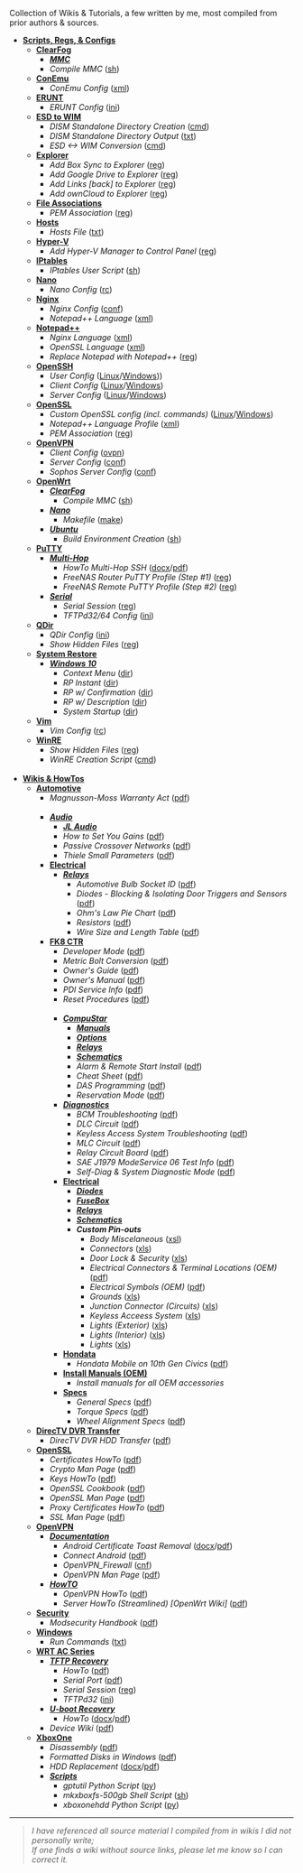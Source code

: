 Collection of Wikis & Tutorials, a few written by me, most compiled from prior authors & sources.

* [**Scripts, Regs, & Configs**](../../../Wikis/tree/master/Scripts%2BConfigs)
  * [**ClearFog**](../../../Wikis/tree/master/ClearFog)
    * [**_MMC_**](../../../Wikis/tree/master/ClearFog/MMC)
    * _Compile MMC_ ([sh](../../../Wikis/blob/master/ClearFog/compile_mmc.sh))<br>
  * [**ConEmu**](../../../Wikis/tree/master/Scripts%2BConfigs/ConEmu)
    * _ConEmu Config_ ([xml](../../../Wikis/blob/master/Scripts%2BConfigs/ConEmu/ConEmu.xml))<br>
  * [**ERUNT**](../../../Wikis/tree/master/Scripts%2BConfigs/ERUNT)
    * _ERUNT Config_ ([ini](../../../Wikis/blob/master/Scripts%2BConfigs/ERUNT/ERUNT.ini))<br>
  * [**ESD to WIM**](../../../Wikis/tree/master/Scripts%2BConfigs/ESD%20to%20WIM)
    * _DISM Standalone Directory Creation_ ([cmd](../../../Wikis/tree/master/Scripts%2BConfigs/ESD%20to%20WIM/DISM-Creation.cmd))
    * _DISM Standalone Directory Output_ ([txt](../../../Wikis/tree/master/Scripts%2BConfigs/ESD%20to%20WIM/DISM%20Directory%20Output.txt))
    * _ESD <-> WIM Conversion_ ([cmd](../../../Wikis/tree/master/Scripts%2BConfigs/ESD%20to%20WIM/ESD-2-WIM.cmd))<br>
  * [**Explorer**](../../../Wikis/tree/master/Scripts%2BConfigs/Explorer)
    * _Add Box Sync to Explorer_ ([reg](../../../Wikis/tree/master/Scripts%2BConfigs/Explorer/Add-Box-to-Nav-Bar.reg))
    * _Add Google Drive to Explorer_ ([reg](../../../Wikis/tree/master/Scripts%2BConfigs/Explorer/Add-Google-Drive-to-Explorer.reg))
    * _Add Links [back] to Explorer_ ([reg](../../../Wikis/tree/master/Scripts%2BConfigs/Explorer/Add-Links-%5Bback%5D-to-Nav-Bar.reg))
    * _Add ownCloud to Explorer_ ([reg](../../../Wikis/tree/master/Scripts%2BConfigs/Explorer/Add-OwnCloud-to-Explorer.reg))<br>
  * [**File Associations**](../../../Wikis/tree/master/Scripts%2BConfigs/File%20Associations)
    * _PEM Association_ ([reg](../../../Wikis/tree/master/Scripts%2BConfigs/File%20Associations/PEM%20Association.reg))<br>
  * [**Hosts**](../../../Wikis/tree/master/Scripts%2BConfigs/Hosts)
    * _Hosts File_ ([txt](../../../Wikis/blob/master/Scripts%2BConfigs/Hosts/hosts))<br>
  * [**Hyper-V**](../../../Wikis/tree/master/Scripts%2BConfigs/Hyper-V)
    * _Add Hyper-V Manager to Control Panel_ ([reg](../../../Wikis/tree/master/Scripts%2BConfigs/Hyper-V/Add_Hyper-V_Manager_to_Control%20Panel.reg))<br>
  * [**IPtables**](../../../Wikis/tree/master/Scripts%2BConfigs/IPtables)
    * _IPtables User Script_ ([sh](../../../Wikis/tree/master/Scripts%2BConfigs/IPtables/iptables_user-firewall.sh))<br>
  * [**Nano**](../../../Wikis/blob/master/Scripts%2BConfigs/Nano)
    * _Nano Config_ ([rc](../../../Wikis/blob/master/Scripts%2BConfigs/Nano/.nanorc))<br>
  * [**Nginx**](../../../Wikis/tree/master/Scripts%2BConfigs/Nginx)
    * _Nginx Config_ ([conf](../../../Wikis/tree/master/Scripts%2BConfigs/Nginx/nginx.conf))
    * _Notepad++ Language_ ([xml](../../../Wikis/tree/master/Scripts%2BConfigs/Nginx/Notepad%2B%2B_Nginx_Lang.xml))<br>
  * [**Notepad++**](../../../Wikis/tree/master/Scripts%2BConfigs/Notepad%2B%2B)
    * _Nginx Language_ ([xml](../../../Wikis/tree/master/Scripts%2BConfigs/Notepad%2B%2B/Nginx%20%20Language%20Profile.xml))
    * _OpenSSL Language_ ([xml](../../../Wikis/tree/master/Scripts%2BConfigs/Notepad%2B%2B/OpenSSL%20Language%20Profile.xml))
    * _Replace Notepad with Notepad++_ ([reg](../../../Wikis/tree/master/Scripts%2BConfigs/Notepad%2B%2B/Replace-Notepad-with-Notepad%2B%2B.reg))<br>
  * [**OpenSSH**](../../../Wikis/tree/master/Scripts%2BConfigs/OpenSSH)
      * _User Config_ ([Linux](../../../Wikis/tree/master/Scripts%2BConfigs/OpenSSH/BSD-Linux/config)/[Windows](../../../Wikis/tree/master/Scripts%2BConfigs/OpenSSH/Windows/config)))
      * _Client Config_ ([Linux](../../../Wikis/tree/master/Scripts%2BConfigs/OpenSSH/BSD-Linux/ssh_config)/[Windows](../../../Wikis/tree/master/Scripts%2BConfigs/OpenSSH/Windows/ssh_config))
      * _Server Config_ ([Linux](../../../Wikis/tree/master/Scripts%2BConfigs/OpenSSH/BSD-Linux/sshd_config)/[Windows](../../../Wikis/tree/master/Scripts%2BConfigs/OpenSSH/Windows/sshd_config%20(Win32-OpenSSH)))<br>
  * [**OpenSSL**](../../../Wikis/tree/master/Scripts%2BConfigs/OpenSSL)
    * _Custom OpenSSL config (incl. commands)_ ([Linux](../../../Wikis/tree/master/Scripts%2BConfigs/OpenSSL/Linux/openssl.cnf)/[Windows](../../../Wikis/tree/master/Scripts%2BConfigs/OpenSSL/openssl.cnf))
    * _Notepad++ Language Profile_ ([xml](../../../Wikis/tree/master/Scripts%2BConfigs/OpenSSL/Notepad%2B%2B%20OpenSSL%20Language%20Profile.xml))
    * _PEM Association_ ([reg](../../../Wikis/tree/master/Scripts%2BConfigs/OpenSSL/PEM%20Association.reg))<br>
  * [**OpenVPN**](../../../Wikis/tree/master/Scripts%2BConfigs/OpenVPN)
    * _Client Config_ ([ovpn](../../../Wikis/tree/master/Scripts%2BConfigs/OpenVPN/Client.ovpn))
    * _Server Config_ ([conf](../../../Wikis/tree/master/Scripts%2BConfigs/OpenVPN/OpenVPN-Server.conf))
    * _Sophos Server Config_ ([conf](../../../Wikis/tree/master/Scripts%2BConfigs/OpenVPN/openvpn.conf-default))
  * [**OpenWrt**](../../../Wikis/tree/master/Scripts%2BConfigs/LEDE)
    * [**_ClearFog_**](../../../Wikis/tree/master/ClearFog)
      * _Compile MMC_ ([sh](../../../Wikis/blob/master/ClearFog/compile_mmc.sh))
    * [**_Nano_**](../../../Wikis/tree/master/Scripts%2BConfigs/LEDE/Nano)
      * _Makefile_ ([make](../../../Wikis/tree/master/Scripts%2BConfigs/LEDE/Nano/Makefile))
    * [**_Ubuntu_**](../../../Wikis/tree/master/Scripts%2BConfigs/LEDE)
      * _Build Environment Creation_ ([sh](../../../Wikis/tree/master/Scripts%2BConfigs/LEDE/lede-build.sh))
  * [**PuTTY**](../../../Wikis/tree/master/Scripts%2BConfigs/PuTTY)
    * [**_Multi-Hop_**](../../../Wikis/tree/master/Scripts%2BConfigs/PuTTY/Multi-Hop)
      * _HowTo Multi-Hop SSH_  ([docx](../../../Wikis/tree/master/Scripts%2BConfigs/PuTTY/Multi-Hop/How%20To%20Multi-Hop%20SSH.docx)/[pdf](../../../Wikis/tree/master/Scripts%2BConfigs/PuTTY/Multi-Hop/How%20To%20Multi-Hop%20SSH.pdf))
      * _FreeNAS Router PuTTY Profile (Step #1)_ ([reg](../../../Wikis/tree/master/Scripts%2BConfigs/PuTTY/Multi-Hop/PuTTY_Profile_OpenWRT_Remote.reg))
      * _FreeNAS Remote PuTTY Profile (Step #2)_ ([reg](../../../Wikis/tree/master/Scripts%2BConfigs/PuTTY/Multi-Hop/PuTTY_Profile_FreeNAS_Remote_Multi-hop.reg))
    * [**_Serial_**](../../../Wikis/tree/master/Scripts%2BConfigs/PuTTY/Serial)
      * _Serial Session_ ([reg](../../../Wikis/tree/master/Scripts%2BConfigs/PuTTY/Serial/Putty-Serial-Session.reg))
      * _TFTPd32/64 Config_ ([ini](../../../Wikis/tree/master/Scripts%2BConfigs/PuTTY/Serial/tftpd32.ini))
  * [**QDir**](../../../Wikis/tree/master/Scripts%2BConfigs/QDir)
    * _QDir Config_ ([ini](../../../Wikis/tree/master/Scripts%2BConfigs/QDir/Q-Dir.ini))
    * _Show Hidden Files_ ([reg](../../../Wikis/tree/master/Scripts%2BConfigs/QDir/Show-Hidden-Files.reg))<br>
  * [**System Restore**](../../../Wikis/tree/master/Scripts%2BConfigs/System%20Restore)
    * [**_Windows 10_**](../../../Wikis/tree/master/Scripts%2BConfigs/System%20Restore/Windows%2010)
      * _Context Menu_ ([dir](../../../Wikis/tree/master/Scripts%2BConfigs/System%20Restore/Windows%2010/Context%20Menu))
      * _RP Instant_ ([dir](../../../Wikis/tree/master/Scripts%2BConfigs/System%20Restore/Windows%2010/RP%20Instant))
      * _RP w/ Confirmation_ ([dir](../../../Wikis/tree/master/Scripts%2BConfigs/System%20Restore/Windows%2010/RP%20with%20Confirmation))
      * _RP w/ Description_ ([dir](../../../Wikis/tree/master/Scripts%2BConfigs/System%20Restore/Windows%2010/RP%20with%20Description))
      * _System Startup_ ([dir](../../../Wikis/tree/master/Scripts%2BConfigs/System%20Restore/Windows%2010/System%20Startup))<br>
  * [**Vim**](../../../Wikis/blob/master/Scripts%2BConfigs/Vim)
    * _Vim Config_ ([rc](../../../Wikis/blob/master/Scripts%2BConfigs/Vim/.vimrc))<br>
  * [**WinRE**](../../../Wikis/tree/master/Scripts%2BConfigs/QDir)
    * _Show Hidden Files_ ([reg](../../../Wikis/tree/master/Scripts%2BConfigs/QDir/Show-Hidden-Files.reg))
    * _WinRE Creation Script_ ([cmd](../../../Wikis/tree/master/Scripts%2BConfigs/WinRE/WinRE-Create.cmd))<br><br>
* [**Wikis & HowTos**](../../../Wikis)
  * [**Automotive**](../../../Wikis/tree/master/Automotive)
    * _Magnusson-Moss Warranty Act_ ([pdf](../../../Wikis/blob/master/Automotive/Magnusson-Moss%20Warranty%20Act.pdf))<br><br>
    * [**_Audio_**](../../../Wikis/tree/master/Automotive/Audio)
      * [**_JL Audio_**](../../../Wikis/tree/master/Automotive/Audio/JL%20Audio)
      * _How to Set You Gains_ ([pdf](../../../Wikis/blob/master/Automotive/Audio/How%20to%20Set%20Your%20Gains.pdf))
      * _Passive Crossover Networks_ ([pdf](../../../Wikis/blob/master/Automotive/Audio/Passive%20Crossover%20Networks.pdf))
      * _Thiele Small Parameters_ ([pdf](../../../Wikis/blob/master/Automotive/Audio/Thiele-Small%20Parameters.pdf))<br>
    * [**Electrical**](../../../Wikis/tree/master/Automotive/Electrical)
      * [**_Relays_**](../../../Wikis/tree/master/Automotive/Electrical/Relays)
        * _Automotive Bulb Socket ID_ ([pdf](../../../Wikis/blob/master/Automotive/Electrical/Automotive%20Bulb%20Socket%20ID.pdf))
        * _Diodes - Blocking & Isolating Door Triggers and Sensors_ ([pdf](../../../Wikis/blob/master/Automotive/Electrical/Diodes%20-%20Blocking%20%26%20Isolating%20Door%20Triggers%20and%20Sensors.pdf))
        * _Ohm's Law Pie Chart_ ([pdf](../../../Wikis/blob/master/Automotive/Electrical/Ohm's%20Law%20Pie%20Chart.pdf))
        * _Resistors_ ([pdf](../../../Wikis/blob/master/Automotive/Electrical/Resistors.pdf))
        * _Wire Size and Length Table_ ([pdf](../../../Wikis/blob/master/Automotive/Electrical/Wire%20Size%20%26%20Length%20Table.pdf))<br>
    * [**FK8 CTR**](../../../Wikis/tree/master/Automotive/FK8%20CTR)
      * _Developer Mode_ ([pdf](../../../Wikis/blob/master/Automotive/FK8%20CTR/Developer%20Mode.pdf))
      * _Metric Bolt Conversion_ ([pdf](../../../Wikis/blob/master/Automotive/Metric%20Bolt%20Conversion.pdf))
      * _Owner's Guide_ ([pdf](../../../Wikis/blob/master/Automotive/FK8%20CTR/Owner's%20Guide.pdf))
      * _Owner's Manual_ ([pdf](../../../Wikis/blob/master/Automotive/FK8%20CTR/Owner's%20Manual.pdf))
      * _PDI Service Info_ ([pdf](../../../Wikis/blob/master/Automotive/FK8%20CTR/PDI%20Service%20Info.pdf))
      * _Reset Procedures_ ([pdf](../../../Wikis/blob/master/Automotive/FK8%20CTR/Reset%20Procedures.pdf))<br><br>
      * [**_CompuStar_**](../../../Wikis/tree/master/Automotive/FK8%20CTR/Compustar)
        * [**_Manuals_**](../../../Wikis/tree/master/Automotive/FK8%20CTR/Compustar/Manuals)
        * [**_Options_**](../../../Wikis/tree/master/Automotive/FK8%20CTR/Compustar/Options)
        * [**_Relays_**](../../../Wikis/tree/master/Automotive/FK8%20CTR/Compustar/Relays)
        * [**_Schematics_**](../../../Wikis/tree/master/Automotive/FK8%20CTR/Compustar/Schematics)
        * _Alarm & Remote Start Install_ ([pdf](../../../Wikis/blob/master/Automotive/FK8%20CTR/Compustar/Alarm%20%26%20Remote%20Start%20Install.pdf))
        * _Cheat Sheet_ ([pdf](../../../Wikis/blob/master/Automotive/FK8%20CTR/Compustar/Cheat%20Sheet.pdf))
        * _DAS Programming_ ([pdf](../../../Wikis/blob/master/Automotive/FK8%20CTR/Compustar/DAS%20Programming.pdf))
        * _Reservation Mode_ ([pdf](../../../Wikis/blob/master/Automotive/FK8%20CTR/Compustar/Reservation%20Mode.pdf))
      * [**_Diagnostics_**](../../../Wikis/tree/master/Automotive/FK8%20CTR/Diagnostics)
        * _BCM Troubleshooting_ ([pdf](../../../Wikis/blob/master/Automotive/FK8%20CTR/Diagnostics/BCM%20Troubleshooting.pdf))
        * _DLC Circuit_ ([pdf](../../../Wikis/blob/master/Automotive/FK8%20CTR/Diagnostics/DLC%20Circuit.pdf))
        * _Keyless Access System Troubleshooting_ ([pdf](../../../Wikis/blob/master/Automotive/FK8%20CTR/Diagnostics/Keyless%20Access%20System%20Troubleshooting.pdf))
        * _MLC Circuit_ ([pdf](../../../Wikis/blob/master/Automotive/FK8%20CTR/Diagnostics/MIL%20Circuit.pdf))
        * _Relay Circuit Board_ ([pdf](../../../Wikis/blob/master/Automotive/FK8%20CTR/Diagnostics/Relay%20Circuit%20Board%20Removal%2C%20Installation%2C%20%26%20Test%20761.pdf))
        * _SAE J1979 ModeService 06 Test Info_ ([pdf](../../../Wikis/blob/master/Automotive/FK8%20CTR/Diagnostics/SAE%20J1979%20ModeService%2006%20Test%20Information.pdf))
        * _Self-Diag & System Diagnostic Mode_ ([pdf](../../../Wikis/blob/master/Automotive/FK8%20CTR/Diagnostics/Self-Diag%20%26%20System%20Diagnostic%20Mode.pdf))
      * [**Electrical**](../../../Wikis/tree/master/Automotive/FK8%20CTR/Electrical)
        * [**_Diodes_**](../../../Wikis/tree/master/Automotive/FK8%20CTR/Electrical/Diodes)
        * [**_FuseBox_**](../../../Wikis/tree/master/Automotive/FK8%20CTR/Electrical/FuseBox)
        * [**_Relays_**](../../../Wikis/tree/master/Automotive/FK8%20CTR/Electrical/Relays)
        * [**_Schematics_**](../../../Wikis/tree/master/Automotive/FK8%20CTR/Electrical/Schematics)
        * **_Custom Pin-outs_**
          * _Body Miscelaneous_ ([xsl](../../../Wikis/blob/master/Automotive/FK8%20CTR/Electrical/Body%20Miscelaneous.xlsx))
          * _Connectors_ ([xls](../../../Wikis/blob/master/Automotive/FK8%20CTR/Electrical/Connectors.xlsx))
          * _Door Lock & Security_ ([xls](../../../Wikis/blob/master/Automotive/FK8%20CTR/Electrical/Door%20Locks%20%26%20Security.xlsx))
          * _Electrical Connectors & Terminal Locations (OEM)_ ([pdf](../../../Wikis/blob/master/Automotive/FK8%20CTR/Electrical/Electrical%20Connectors%20%26%20Terminal%20Locations%20(OEM).pdf))
          * _Electrical Symbols (OEM)_ ([pdf](../../../Wikis/blob/master/Automotive/FK8%20CTR/Electrical/Electrical%20Symbols%20(OEM).pdf))
          * _Grounds_ ([xls](../../../Wikis/blob/master/Automotive/FK8%20CTR/Electrical/Grounds.xlsx))
          * _Junction Connector (Circuits)_ ([xls](../../../Wikis/blob/master/Automotive/FK8%20CTR/Electrical/Junction%20Connector%20(Circuits).pdf))
          * _Keyless Acceess System_ ([xls](../../../Wikis/blob/master/Automotive/FK8%20CTR/Electrical/Keyless%20Access%20System.xlsx))
          * _Lights (Exterior)_ ([xls](../../../Wikis/blob/master/Automotive/FK8%20CTR/Electrical/Lights%20(Exterior).xlsx))
          * _Lights (Interior)_ ([xls](../../../Wikis/blob/master/Automotive/FK8%20CTR/Electrical/Lights%20(Interior).xlsx))
          * _Lights_ ([xls](../../../Wikis/blob/master/Automotive/FK8%20CTR/Electrical/Lights.xlsx))
      * [**Hondata**](../../../Wikis/tree/master/Automotive/FK8%20CTR/Hondata)
        * _Hondata Mobile on 10th Gen Civics_ ([pdf](../../../Wikis/blob/master/Automotive/FK8%20CTR/Hondata/Hondata%20Mobile%20on%2010th%20Gen%20Civics.pdf))
      * [**Install Manuals (OEM)**](../../../Wikis/tree/master/Automotive/FK8%20CTR/Install%20Manuals%20(OEM))
        * _Install manuals for all OEM accessories_
      * [**Specs**](../../../Wikis/tree/master/Automotive/FK8%20CTR/Specs)
        * _General Specs_ ([pdf](../../../Wikis/blob/master/Automotive/FK8%20CTR/Specs/General%20Specs.pdf))
        * _Torque Specs_ ([pdf](../../../Wikis/blob/master/Automotive/FK8%20CTR/Specs/Torque%20Specs.pdf))
        * _Wheel Alignment Specs_ ([pdf](../../../Wikis/blob/master/Automotive/FK8%20CTR/Specs/Wheel%20Alignment%20Specs.pdf))<br>
  * [**DirecTV DVR Transfer**](../../../Wikis/tree/master/DirecTV-DVR-Transfer)
    * _DirecTV DVR HDD Transfer_ ([pdf](../../../Wikis/blob/32de2e17f45c2c39b45f2dda15544ffc5d19bbc9/docs/pdf/DirecTV_DVR_HDD_Transfer.pdf))<br>
  * [**OpenSSL**](../../../Wikis/tree/master/OpenSSL)
    * _Certificates HowTo_ ([pdf](../../../Wikis/tree/master/OpenSSL/Certificates%20HowTo.pdf))
    * _Crypto Man Page_ ([pdf](../../../Wikis/tree/master/OpenSSL/Crypto%20Man%20Page%20-%20OpenSSL%20Cryptographic%20Library.pdf))
    * _Keys HowTo_ ([pdf](../../../Wikis/tree/master/OpenSSL/Keys%20HowTo.pdf))
    * _OpenSSL Cookbook_ ([pdf](../../../Wikis/tree/master/OpenSSL/OpenSSL%20Cookbook.pdf))
    * _OpenSSL Man Page_ ([pdf](../../../Wikis/tree/master/OpenSSL/OpenSSL%20Man%20Page.pdf))
    * _Proxy Certificates HowTo_ ([pdf](../../../Wikis/tree/master/OpenSSL/Proxy%20Certificates%20HowTo.pdf))
    * _SSL Man Page_ ([pdf](../../../Wikis/tree/master/OpenSSL/SSL%20Man%20Page%20-%20TLS%20library%20%5BOpenSSL%5D.pdf))
  * [**OpenVPN**](../../../Wikis/tree/master/OpenVPN)
    * [**_Documentation_**](../../../Wikis/tree/master/OpenVPN/Documentation)
      * _Android Certificate Toast Removal_ ([docx](../../../Wikis/tree/master/OpenVPN/Documentation/Android%20Certificate%20Toast%20Removal.docx)/[pdf](../../../Wikis/tree/master/OpenVPN/Documentation/Android%20Certificate%20Toast%20Removal.pdf))
      * _Connect Android_ ([pdf](../../../Wikis/tree/master/OpenVPN/Documentation/OpenVPN%20Connect%20Android.pdf))
      * _OpenVPN_Firewall_ ([cnf](../../../Wikis/tree/master/OpenVPN/Documentation/OpenVPN%20Firewall.cnf))
      * _OpenVPN Man Page_ ([pdf](../../../Wikis/tree/master/OpenVPN/Documentation/OpenVPN%20Man%20Page.pdf))
    * [**_HowTO_**](../../../Wikis/tree/master/OpenVPN/HowTO)
      * _OpenVPN HowTo_ ([pdf](../../../Wikis/tree/master/OpenVPN/HowTO/OpenVPN%20HowTO.pdf))
      * _Server HowTo (Streamlined) [OpenWrt Wiki]_ ([pdf](../../../Wikis/tree/master/OpenVPN/HowTO/OpenVPN%20Server%20HowTo%20(Streamlined)%20%5BOpenWrt%20Wiki%5D.pdf))
  * [**Security**](../../../Wikis/tree/master/Security)
    * _Modsecurity Handbook_ ([pdf](../../../Wikis/tree/master/Security/ModSecurity/Modsecurity%20Handbook.pdf))<br>
  * [**Windows**](../../../Wikis/tree/master/Windows/Run)
    * _Run Commands_ ([txt](../../../Wikis/blob/master/Windows/Run/Commands.txt))
  * [**WRT AC Series**](../../../Wikis/tree/master/WRT-AC-Series)
    * [**_TFTP Recovery_**](../../../Wikis/tree/master/WRT-AC-Series/TFTP%20Recovery)
      * _HowTo_ ([pdf](../../../Wikis/tree/master/WRT-AC-Series/TFTP%20Recovery/TFTP%20Recovery.pdf))
      * _Serial Port_ ([pdf](../../../Wikis/tree/master/WRT-AC-Series/TFTP%20Recovery/WRT1X00AC(S)%20Serial%20Port.pdf))
      * _Serial Session_ ([reg](../../../Wikis/tree/master/WRT-AC-Series/TFTP%20Recovery/Putty-Serial-Session.reg))
      * _TFTPd32_ ([ini](../../../Wikis/tree/master/WRT-AC-Series/TFTP%20Recovery/tftpd32.ini))
    * [**_U-boot Recovery_**](../../../Wikis/tree/master/WRT-AC-Series/U-boot%20Recovery)
      * _HowTo_ ([docx](../../../Wikis/tree/master/WRT-AC-Series/U-boot%20Recovery/u-Boot%20Recovery.docx)/[pdf](../../../Wikis/tree/master/WRT-AC-Series/U-boot%20Recovery/u-Boot%20Recovery.pdf))
    * _Device Wiki_ ([pdf](../../../Wikis/tree/master/WRT-AC-Series/WRT1X00AC(S)%20Wiki.pdf))
  * [**XboxOne**](../../../Wikis/tree/master/XboxOne)
    * _Disassembly_ ([pdf](../../../Wikis/tree/master/XboxOne/Xbox%20One%20Disassembly.pdf))
    * _Formatted Disks in Windows_ ([pdf](../../../Wikis/tree/master/XboxOne/Xbox%20One%20Formatted%20Disks%20in%20Windows.pdf))
    * _HDD Replacement_ ([docx](../../../Wikis/tree/master/XboxOne/Xbox%20One%20HDD%20Replacement.docx)/[pdf](../../../Wikis/tree/master/XboxOne/Xbox%20One%20HDD%20Replacement.pdf))
    * [**_Scripts_**](../../../Wikis/tree/master/XboxOne/Scripts)
      *	_gptutil Python Script_ ([py](../../../Wikis/tree/master/XboxOne/Scripts/gptutil.py))
      *	_mkxboxfs-500gb Shell Script_ ([sh](../../../Wikis/tree/master/XboxOne/Scripts/mkxboxfs-500gb.sh))
      * _xboxonehdd Python Script_ ([py](../../../Wikis/tree/master/XboxOne/Scripts/xboxonehdd.py))


---
> _I have referenced all source material I compiled from in wikis I did not personally write;           
>          If one finds a wiki without source links, please let me know so I can correct it._
